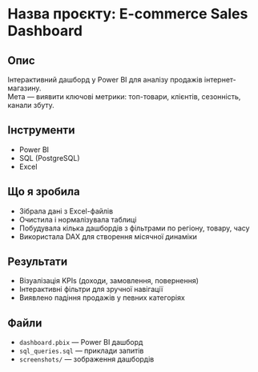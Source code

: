 # Назва проєкту: E-commerce Sales Dashboard

## Опис
Інтерактивний дашборд у Power BI для аналізу продажів інтернет-магазину.  
Мета — виявити ключові метрики: топ-товари, клієнтів, сезонність, канали збуту.

## Інструменти
- Power BI
- SQL (PostgreSQL)
- Excel

## Що я зробила
- Зібрала дані з Excel-файлів
- Очистила і нормалізувала таблиці
- Побудувала кілька дашбордів з фільтрами по регіону, товару, часу
- Використала DAX для створення місячної динаміки

## Результати
- Візуалізація KPIs (доходи, замовлення, повернення)
- Інтерактивні фільтри для зручної навігації
- Виявлено падіння продажів у певних категоріях

## Файли
- `dashboard.pbix` — Power BI дашборд
- `sql_queries.sql` — приклади запитів
- `screenshots/` — зображення дашбордів

